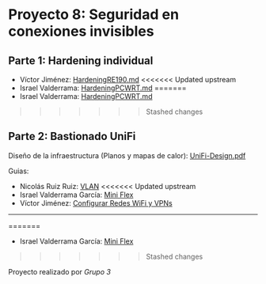 # Proyecto 8: Seguridad en conexiones invisibles

## Parte 1: Hardening individual

- Víctor Jiménez: [HardeningRE190.md](./Victor/HardeningRE190.md)
<<<<<<< Updated upstream
- Israel Valderrama: [HardeningPCWRT.md](./Israel/Individual/HardeningPCWRT.md)
=======
- Israel  Valderrama: [HardeningPCWRT.md](./Israel/HardeningPCWRT.md)
>>>>>>> Stashed changes

## Parte 2: Bastionado UniFi

Diseño de la infraestructura (Planos y mapas de calor): [UniFi-Design.pdf](UniFi-Design.pdf)

Guias:

- Nicolás Ruiz Ruiz: [VLAN](./ñop)
<<<<<<< Updated upstream
- Israel Valderrama García: [Mini Flex](./Israel/Grupal/Mini-Flex.md)
- Víctor Jiménez: [Configurar Redes WiFi y VPNs](https://app.tango.us/app/workflow/Setting-Up-UniFi-WiFi-and-VPN-Network-8fe7386bf1b148c0bee9708b3ad0941d)

---
=======
- Israel Valderrama García: [Mini Flex](https://)
>>>>>>> Stashed changes

Proyecto realizado por _Grupo 3_
